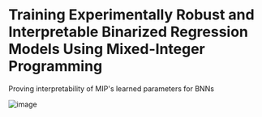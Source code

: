 # Training Experimentally Robust and Interpretable Binarized Regression Models Using Mixed-Integer Programming 

Proving interpretability of MIP's learned parameters for BNNs 

![image](https://user-images.githubusercontent.com/55796146/198813187-700c065c-d167-4b1c-9aaa-082b0e62c9cf.png)
